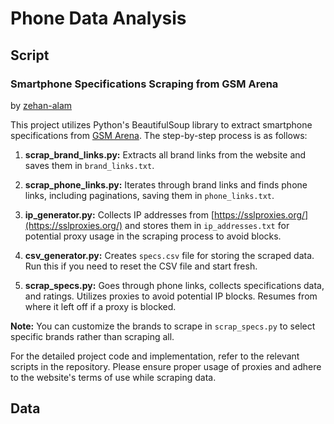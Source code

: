 # Phone Data Analysis

## Script

### Smartphone Specifications Scraping from GSM Arena

by [zehan-alam](https://github.com/zehan-alam/Web-Scraping--GSMarena)

This project utilizes Python's BeautifulSoup library to extract smartphone specifications from [GSM Arena](https://www.gsmarena.com). The step-by-step process is as follows:

1. **scrap_brand_links.py:** Extracts all brand links from the website and saves them in `brand_links.txt`.

2. **scrap_phone_links.py:** Iterates through brand links and finds phone links, including paginations, saving them in `phone_links.txt`.

3. **ip_generator.py:** Collects IP addresses from [https://sslproxies.org/](https://sslproxies.org/) and stores them in `ip_addresses.txt` for potential proxy usage in the scraping process to avoid blocks.

4. **csv_generator.py:** Creates `specs.csv` file for storing the scraped data. Run this if you need to reset the CSV file and start fresh.

5. **scrap_specs.py:** Goes through phone links, collects specifications data, and ratings. Utilizes proxies to avoid potential IP blocks. Resumes from where it left off if a proxy is blocked.

**Note:** You can customize the brands to scrape in `scrap_specs.py` to select specific brands rather than scraping all.

For the detailed project code and implementation, refer to the relevant scripts in the repository. Please ensure proper usage of proxies and adhere to the website's terms of use while scraping data.

## Data
